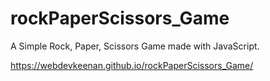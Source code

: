 # rockPaperScissors_Game
A Simple Rock, Paper, Scissors Game made with JavaScript.

https://webdevkeenan.github.io/rockPaperScissors_Game/
